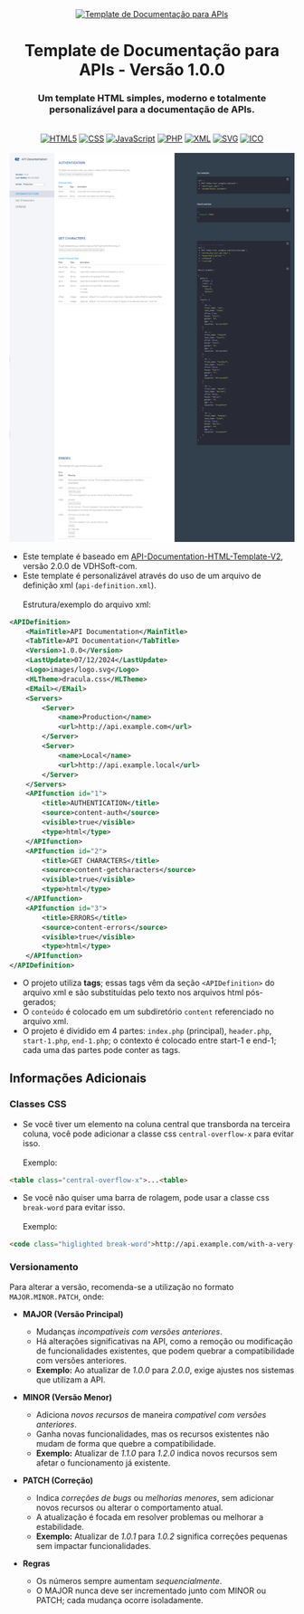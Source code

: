 <div align='center'>
	<a href="https://github.com/Vinicius-CS/API-Doc-Template"><img src="https://github.com/Vinicius-CS/API-Documentation-Template/blob/main/images/logo.svg" alt="Template de Documentação para APIs" /></a>
	<h1>Template de Documentação para APIs - Versão 1.0.0</h1>
	<h3>Um template HTML simples, moderno e totalmente personalizável para a documentação de APIs.</h3>
</div>

<br>

<div align='center'>
	<a href="https://github.com/Vinicius-CS/API-Doc-Template"><img src="https://img.shields.io/badge/HTML-034c8f?style=flat&logo=html5&logoColor=ffffff" alt="HTML5" /></a>
	<a href="https://github.com/Vinicius-CS/API-Doc-Template"><img src="https://img.shields.io/badge/CSS-034c8f?style=flat&logo=css3&logoColor=ffffff" alt="CSS" /></a>
	<a href="https://github.com/Vinicius-CS/API-Doc-Template"><img src="https://img.shields.io/badge/JavaScript-034c8f?style=flat&logo=javascript&logoColor=ffffff" alt="JavaScript" /></a>
	<a href="https://github.com/Vinicius-CS/API-Doc-Template"><img src="https://img.shields.io/badge/PHP-034c8f?style=flat&logo=php&logoColor=ffffff" alt="PHP" /></a>
	<a href="https://github.com/Vinicius-CS/API-Doc-Template"><img src="https://img.shields.io/badge/XML-034c8f?style=flat&logoColor=ffffff" alt="XML" /></a>
	<a href="https://github.com/Vinicius-CS/API-Doc-Template"><img src="https://img.shields.io/badge/SVG-034c8f?style=flat&logoColor=034c8f&link=https://github.com/Vinicius-CS/API-Doc-Template" alt="SVG" /></a>
	<a href="https://github.com/Vinicius-CS/API-Doc-Template"><img src="https://img.shields.io/badge/ICO-034c8f?style=flat&logoColor=034c8f&link=https://github.com/Vinicius-CS/API-Doc-Template" alt="ICO" /></a>
</div>

<br>

<div align='center'>
	<a href="https://github.com/Vinicius-CS/API-Doc-Template"><img src="https://github.com/Vinicius-CS/API-Doc-Template/blob/main/images/screenshot.png" alt="Template de Documentação para APIs" /></a>
</div>

- Este template é baseado em [API-Documentation-HTML-Template-V2](https://github.com/VDHSoft-com/API-Documentation-HTML-Template-V2), versão 2.0.0 de VDHSoft-com.
- Este template é personalizável através do uso de um arquivo de definição xml (`api-definition.xml`).
	<br><br>Estrutura/exemplo do arquivo xml:
```xml
<APIDefinition>
	<MainTitle>API Documentation</MainTitle>
	<TabTitle>API Documentation</TabTitle>
	<Version>1.0.0</Version>
	<LastUpdate>07/12/2024</LastUpdate>
	<Logo>images/logo.svg</Logo>
	<HLTheme>dracula.css</HLTheme>
	<EMail></EMail>
	<Servers>
		<Server>
			<name>Production</name>
			<url>http://api.example.com</url>
		</Server>
		<Server>
			<name>Local</name>
			<url>http://api.example.local</url>
		</Server>
	</Servers>
	<APIfunction id="1">
		<title>AUTHENTICATION</title>
		<source>content-auth</source>
		<visible>true</visible>
		<type>html</type>
	</APIfunction>
	<APIfunction id="2">
		<title>GET CHARACTERS</title>
		<source>content-getcharacters</source>
		<visible>true</visible>
		<type>html</type>
	</APIfunction>
	<APIfunction id="3">
		<title>ERRORS</title>
		<source>content-errors</source>
		<visible>true</visible>
		<type>html</type>
	</APIfunction>
</APIDefinition>
```

- O projeto utiliza **tags**; essas tags vêm da seção `<APIDefinition>` do arquivo xml e são substituídas pelo texto nos arquivos html pós-gerados;
- O `conteúdo` é colocado em um subdiretório `content` referenciado no arquivo xml.
- O projeto é dividido em 4 partes: `index.php` (principal), `header.php`, `start-1.php`, `end-1.php`; o contexto é colocado entre start-1 e end-1;
	cada uma das partes pode conter as tags.

## Informações Adicionais

### Classes CSS
- Se você tiver um elemento na coluna central que transborda na terceira coluna, você pode adicionar a classe css `central-overflow-x` para evitar isso.
<br><br>Exemplo:
```html
<table class="central-overflow-x">...<table>
```

- Se você não quiser uma barra de rolagem, pode usar a classe css `break-word` para evitar isso.
<br><br>Exemplo:
```html
<code class="higlighted break-word">http://api.example.com/with-a-very-very-very-very-very-long-end-point-url/get<table>
```

### Versionamento
Para alterar a versão, recomenda-se a utilização no formato `MAJOR.MINOR.PATCH`, onde:

- **MAJOR (Versão Principal)**
  - Mudanças *incompatíveis com versões anteriores*.
  - Há alterações significativas na API, como a remoção ou modificação de funcionalidades existentes, que podem quebrar a compatibilidade com versões anteriores.
  - **Exemplo:** Ao atualizar de *1.0.0* para *2.0.0*, exige ajustes nos sistemas que utilizam a API.

- **MINOR (Versão Menor)**
  - Adiciona *novos recursos* de maneira *compatível com versões anteriores*.
  - Ganha novas funcionalidades, mas os recursos existentes não mudam de forma que quebre a compatibilidade.
  - **Exemplo:** Atualizar de *1.1.0* para *1.2.0* indica novos recursos sem afetar o funcionamento já existente.

- **PATCH (Correção)**
  - Indica *correções de bugs* ou *melhorias menores*, sem adicionar novos recursos ou alterar o comportamento atual.
  - A atualização é focada em resolver problemas ou melhorar a estabilidade.
  - **Exemplo:** Atualizar de *1.0.1* para *1.0.2* significa correções pequenas sem impactar funcionalidades.

- **Regras**
  - Os números sempre aumentam *sequencialmente*.
  - O MAJOR nunca deve ser incrementado junto com MINOR ou PATCH; cada mudança ocorre isoladamente.
